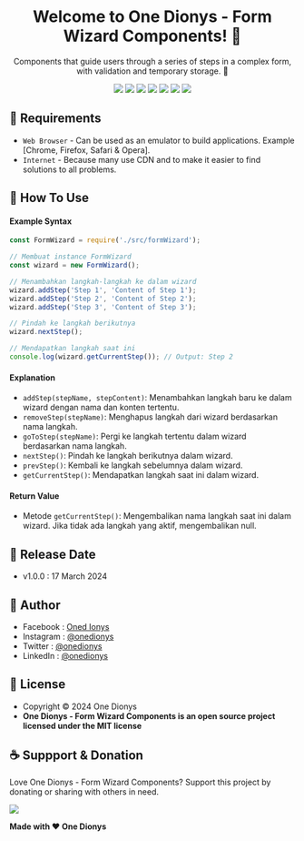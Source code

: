 <h1 align="center">Welcome to One Dionys - Form Wizard Components! 👋 </h1>

<p align="center">Components that guide users through a series of steps in a complex form, with validation and temporary storage. 💖 </p>

<p align="center">
<img src="https://img.shields.io/github/contributors/onedionys/onedionys-form-wizard-components?style=flat-square">
<img src="https://img.shields.io/github/issues/onedionys/onedionys-form-wizard-components?style=flat-square">
<img src="https://img.shields.io/github/stars/onedionys/onedionys-form-wizard-components?style=flat-square"> 
<img src="https://img.shields.io/github/forks/onedionys/onedionys-form-wizard-components?style=flat-square">
<img src="https://img.shields.io/github/last-commit/onedionys/onedionys-form-wizard-components.svg?style=flat-square">
<img src="https://img.shields.io/github/languages/code-size/onedionys/onedionys-form-wizard-components?style=flat-square">
<img src="https://img.shields.io/github/license/onedionys/onedionys-form-wizard-components?style=flat-square">
</p>

## 💾 Requirements

* `Web Browser` - Can be used as an emulator to build applications. Example [Chrome, Firefox, Safari & Opera].
* `Internet` - Because many use CDN and to make it easier to find solutions to all problems.

## 🎯 How To Use

#### Example Syntax

```javascript
const FormWizard = require('./src/formWizard');

// Membuat instance FormWizard
const wizard = new FormWizard();

// Menambahkan langkah-langkah ke dalam wizard
wizard.addStep('Step 1', 'Content of Step 1');
wizard.addStep('Step 2', 'Content of Step 2');
wizard.addStep('Step 3', 'Content of Step 3');

// Pindah ke langkah berikutnya
wizard.nextStep();

// Mendapatkan langkah saat ini
console.log(wizard.getCurrentStep()); // Output: Step 2
```

#### Explanation

* `addStep(stepName, stepContent)`: Menambahkan langkah baru ke dalam wizard dengan nama dan konten tertentu.
* `removeStep(stepName)`: Menghapus langkah dari wizard berdasarkan nama langkah.
* `goToStep(stepName)`: Pergi ke langkah tertentu dalam wizard berdasarkan nama langkah.
* `nextStep()`: Pindah ke langkah berikutnya dalam wizard.
* `prevStep()`: Kembali ke langkah sebelumnya dalam wizard.
* `getCurrentStep()`: Mendapatkan langkah saat ini dalam wizard.

#### Return Value

* Metode `getCurrentStep()`: Mengembalikan nama langkah saat ini dalam wizard. Jika tidak ada langkah yang aktif, mengembalikan null.

## 📆 Release Date

* v1.0.0 : 17 March 2024

## 🧑 Author

* Facebook : <a href="https://www.facebook.com/theonedionys"> Oned Ionys</a>
* Instagram : <a href="https://www.instagram.com/onedionys/"> @onedionys</a>
* Twitter : <a href="https://twitter.com/onedionys"> @onedionys</a>
* LinkedIn :  <a href="https://www.linkedin.com/in/onedionys/"> @onedionys</a>

## 📝 License

* Copyright © 2024 One Dionys
* **One Dionys - Form Wizard Components is an open source project licensed under the MIT license**

## ☕️ Suppport & Donation

Love One Dionys - Form Wizard Components? Support this project by donating or sharing with others in need.

<a href="https://www.buymeacoffee.com/onedionys"><img src="https://img.shields.io/badge/Buy_Me_A_Coffee-FFDD00?style=for-the-badge&logo=buy-me-a-coffee&logoColor=black"/> </a>

**Made with ❤️ One Dionys**
